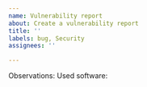 ```yaml
---
name: Vulnerability report
about: Create a vulnerability report
title: ''
labels: bug, Security
assignees: ''

---
```


Observations:
Used software:
